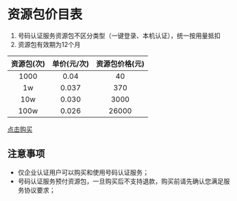 # 资源包价目表

1. 号码认证服务资源包不区分类型（一键登录、本机认证），统一按用量抵扣
2. 资源包有效期为12个月

| 资源包(次)   | 单价(元/次) | 资源包价格(元) | 
| :----------: | :-----------: | :----------: | 
|1000|0.04|40| 
|1w|0.037|370|
|10w|0.030|3000|
|100w|0.026|26000|


[点击购买](https://console.ucloud.cn/)


## 注意事项

- 仅企业认证用户可以购买和使用号码认证服务；
- 号码认证服务预付资源包，一旦购买后不支持退款，购买前请先确认您满足服务协议要求；
